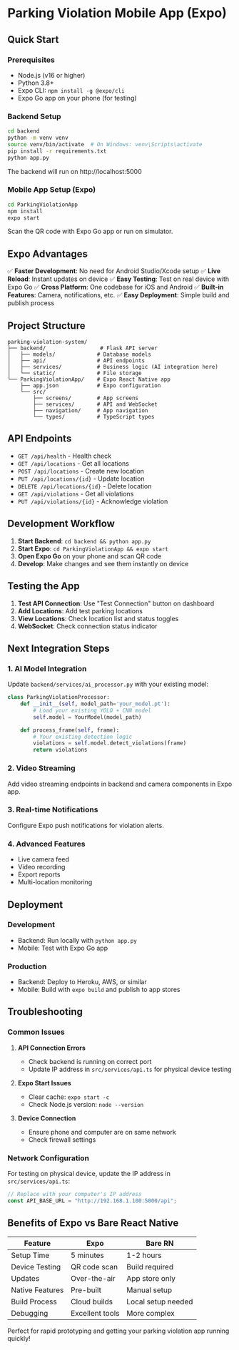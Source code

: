 # Parking Violation Mobile App (Expo)

## Quick Start

### Prerequisites

- Node.js (v16 or higher)
- Python 3.8+
- Expo CLI: `npm install -g @expo/cli`
- Expo Go app on your phone (for testing)

### Backend Setup

```bash
cd backend
python -m venv venv
source venv/bin/activate  # On Windows: venv\Scripts\activate
pip install -r requirements.txt
python app.py
```

The backend will run on http://localhost:5000

### Mobile App Setup (Expo)

```bash
cd ParkingViolationApp
npm install
expo start
```

Scan the QR code with Expo Go app or run on simulator.

## Expo Advantages

✅ **Faster Development**: No need for Android Studio/Xcode setup
✅ **Live Reload**: Instant updates on device
✅ **Easy Testing**: Test on real device with Expo Go
✅ **Cross Platform**: One codebase for iOS and Android
✅ **Built-in Features**: Camera, notifications, etc.
✅ **Easy Deployment**: Simple build and publish process

## Project Structure

```
parking-violation-system/
├── backend/                 # Flask API server
│   ├── models/             # Database models
│   ├── api/                # API endpoints
│   ├── services/           # Business logic (AI integration here)
│   └── static/             # File storage
└── ParkingViolationApp/    # Expo React Native app
    ├── app.json            # Expo configuration
    └── src/
        ├── screens/        # App screens
        ├── services/       # API and WebSocket
        ├── navigation/     # App navigation
        └── types/          # TypeScript types
```

## API Endpoints

- `GET /api/health` - Health check
- `GET /api/locations` - Get all locations
- `POST /api/locations` - Create new location
- `PUT /api/locations/{id}` - Update location
- `DELETE /api/locations/{id}` - Delete location
- `GET /api/violations` - Get all violations
- `PUT /api/violations/{id}` - Acknowledge violation

## Development Workflow

1. **Start Backend**: `cd backend && python app.py`
2. **Start Expo**: `cd ParkingViolationApp && expo start`
3. **Open Expo Go** on your phone and scan QR code
4. **Develop**: Make changes and see them instantly on device

## Testing the App

1. **Test API Connection**: Use "Test Connection" button on dashboard
2. **Add Locations**: Add test parking locations
3. **View Locations**: Check location list and status toggles
4. **WebSocket**: Check connection status indicator

## Next Integration Steps

### 1. AI Model Integration

Update `backend/services/ai_processor.py` with your existing model:

```python
class ParkingViolationProcessor:
    def __init__(self, model_path='your_model.pt'):
        # Load your existing YOLO + CNN model
        self.model = YourModel(model_path)

    def process_frame(self, frame):
        # Your existing detection logic
        violations = self.model.detect_violations(frame)
        return violations
```

### 2. Video Streaming

Add video streaming endpoints in backend and camera components in Expo app.

### 3. Real-time Notifications

Configure Expo push notifications for violation alerts.

### 4. Advanced Features

- Live camera feed
- Video recording
- Export reports
- Multi-location monitoring

## Deployment

### Development

- Backend: Run locally with `python app.py`
- Mobile: Test with Expo Go app

### Production

- Backend: Deploy to Heroku, AWS, or similar
- Mobile: Build with `expo build` and publish to app stores

## Troubleshooting

### Common Issues

1. **API Connection Errors**

   - Check backend is running on correct port
   - Update IP address in `src/services/api.ts` for physical device testing

2. **Expo Start Issues**

   - Clear cache: `expo start -c`
   - Check Node.js version: `node --version`

3. **Device Connection**
   - Ensure phone and computer are on same network
   - Check firewall settings

### Network Configuration

For testing on physical device, update the IP address in `src/services/api.ts`:

```typescript
// Replace with your computer's IP address
const API_BASE_URL = "http://192.168.1.100:5000/api";
```

## Benefits of Expo vs Bare React Native

| Feature         | Expo            | Bare RN            |
| --------------- | --------------- | ------------------ |
| Setup Time      | 5 minutes       | 1-2 hours          |
| Device Testing  | QR code scan    | Build required     |
| Updates         | Over-the-air    | App store only     |
| Native Features | Pre-built       | Manual setup       |
| Build Process   | Cloud builds    | Local setup needed |
| Debugging       | Excellent tools | More complex       |

Perfect for rapid prototyping and getting your parking violation app running quickly!
